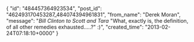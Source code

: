  {
   "id": "484457364923534",
   "post_id": "462493170453287_484074394961831",
   "from_name": "Derek Moran",
   "message": "*Bill Clinton to Scott and Tara* \"What, exactly is, the definition, of all other remedies exhausted.....?\" :)",
   "created_time": "2013-02-24T07:18:10+0000"
 }
